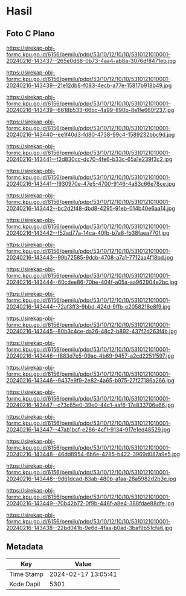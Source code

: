 # Hasil

## Foto C Plano

https://sirekap-obj-formc.kpu.go.id/6156/pemilu/pdpr/53/10/12/10/10/5310121010001-20240216-143437--265e0d68-0b73-4aa4-ab8a-3076df8471eb.jpg

https://sirekap-obj-formc.kpu.go.id/6156/pemilu/pdpr/53/10/12/10/10/5310121010001-20240216-143439--21e12db8-f083-4ecb-a77e-15817b918b49.jpg

https://sirekap-obj-formc.kpu.go.id/6156/pemilu/pdpr/53/10/12/10/10/5310121010001-20240216-143439--6618b533-66bc-4a99-890b-8e1fe660f237.jpg

https://sirekap-obj-formc.kpu.go.id/6156/pemilu/pdpr/53/10/12/10/10/5310121010001-20240216-143440--ee1f40d3-fd80-4738-99c4-1589232bbc9d.jpg

https://sirekap-obj-formc.kpu.go.id/6156/pemilu/pdpr/53/10/12/10/10/5310121010001-20240216-143441--f2d830cc-dc70-4fe6-b33c-65a1e239f3c2.jpg

https://sirekap-obj-formc.kpu.go.id/6156/pemilu/pdpr/53/10/12/10/10/5310121010001-20240216-143441--f930970e-47e5-4700-9146-4a83c66e78ce.jpg

https://sirekap-obj-formc.kpu.go.id/6156/pemilu/pdpr/53/10/12/10/10/5310121010001-20240216-143442--bc2d2f48-dbd8-4295-91eb-014b40e6aa14.jpg

https://sirekap-obj-formc.kpu.go.id/6156/pemilu/pdpr/53/10/12/10/10/5310121010001-20240216-143442--f52ad77a-14ca-40fb-b7a8-fb38faea770f.jpg

https://sirekap-obj-formc.kpu.go.id/6156/pemilu/pdpr/53/10/12/10/10/5310121010001-20240216-143443--99b72585-9dcb-4708-a7a1-7712aa4f18bd.jpg

https://sirekap-obj-formc.kpu.go.id/6156/pemilu/pdpr/53/10/12/10/10/5310121010001-20240216-143444--60cdee86-70be-404f-a05a-aa962904e2bc.jpg

https://sirekap-obj-formc.kpu.go.id/6156/pemilu/pdpr/53/10/12/10/10/5310121010001-20240216-143444--72af3ff3-9bbd-424d-9ffb-e2058218e8f9.jpg

https://sirekap-obj-formc.kpu.go.id/6156/pemilu/pdpr/53/10/12/10/10/5310121010001-20240216-143445--80b3c4ce-da26-48c2-b892-437f2d263f4b.jpg

https://sirekap-obj-formc.kpu.go.id/6156/pemilu/pdpr/53/10/12/10/10/5310121010001-20240216-143446--f883d7e5-09ac-4b69-9457-a2cd2251f597.jpg

https://sirekap-obj-formc.kpu.go.id/6156/pemilu/pdpr/53/10/12/10/10/5310121010001-20240216-143446--9437e9f9-2e82-4a65-b975-27f27186a266.jpg

https://sirekap-obj-formc.kpu.go.id/6156/pemilu/pdpr/53/10/12/10/10/5310121010001-20240216-143447--c73c85e0-39e0-44c1-aaf6-17e833706e66.jpg

https://sirekap-obj-formc.kpu.go.id/6156/pemilu/pdpr/53/10/12/10/10/5310121010001-20240216-143447--47ab1bcf-e286-4cf1-9134-917e1ed48529.jpg

https://sirekap-obj-formc.kpu.go.id/6156/pemilu/pdpr/53/10/12/10/10/5310121010001-20240216-143448--46dd8954-6b6e-4285-b422-3969d087a9e5.jpg

https://sirekap-obj-formc.kpu.go.id/6156/pemilu/pdpr/53/10/12/10/10/5310121010001-20240216-143448--9d61dcad-83ab-480b-afaa-28a5982d2b3e.jpg

https://sirekap-obj-formc.kpu.go.id/6156/pemilu/pdpr/53/10/12/10/10/5310121010001-20240216-143449--70b42b72-0f9b-446f-a8e4-388fdae88dfe.jpg

https://sirekap-obj-formc.kpu.go.id/6156/pemilu/pdpr/53/10/12/10/10/5310121010001-20240216-143438--22bd041b-9e6d-4faa-b0ad-3baf9b51cfa6.jpg


## Metadata

| Key        | Value               |
| ---------- | ------------------- |
| Time Stamp | 2024-02-17 13:05:41 |
| Kode Dapil | 5301                |



